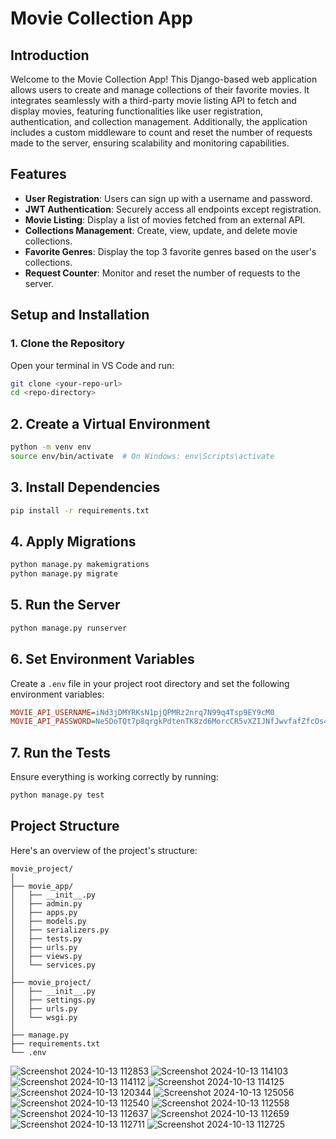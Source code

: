 # Movie Collection App

## Introduction
Welcome to the Movie Collection App! This Django-based web application allows users to create and manage collections of their favorite movies. It integrates seamlessly with a third-party movie listing API to fetch and display movies, featuring functionalities like user registration, authentication, and collection management. Additionally, the application includes a custom middleware to count and reset the number of requests made to the server, ensuring scalability and monitoring capabilities.

## Features
- **User Registration**: Users can sign up with a username and password.
- **JWT Authentication**: Securely access all endpoints except registration.
- **Movie Listing**: Display a list of movies fetched from an external API.
- **Collections Management**: Create, view, update, and delete movie collections.
- **Favorite Genres**: Display the top 3 favorite genres based on the user's collections.
- **Request Counter**: Monitor and reset the number of requests to the server.

## Setup and Installation

### 1. Clone the Repository
Open your terminal in VS Code and run:
```bash
git clone <your-repo-url>
cd <repo-directory>
```
## 2. Create a Virtual Environment
```bash
python -m venv env
source env/bin/activate  # On Windows: env\Scripts\activate
```
## 3. Install Dependencies
```bash
pip install -r requirements.txt
```
## 4. Apply Migrations
```bash
python manage.py makemigrations
python manage.py migrate
```
## 5. Run the Server
```bash
python manage.py runserver
```
## 6. Set Environment Variables
Create a `.env` file in your project root directory and set the following environment variables:

```ini
MOVIE_API_USERNAME=iNd3jDMYRKsN1pjQPMRz2nrq7N99q4Tsp9EY9cM0
MOVIE_API_PASSWORD=Ne5DoTQt7p8qrgkPdtenTK8zd6MorcCR5vXZIJNfJwvfafZfcOs4reyasVYddTyXCz9hcL5FGGIVxw3q02ibnBLhblivqQTp4BIC93LZHj4OppuHQUzwugcYu7TIC5H1
```
## 7. Run the Tests
Ensure everything is working correctly by running:

```bash
python manage.py test
```
## Project Structure
Here's an overview of the project's structure:
```
movie_project/
│
├── movie_app/
│   ├── __init__.py
│   ├── admin.py
│   ├── apps.py
│   ├── models.py
│   ├── serializers.py
│   ├── tests.py
│   ├── urls.py
│   ├── views.py
│   └── services.py
│
├── movie_project/
│   ├── __init__.py
│   ├── settings.py
│   ├── urls.py
│   └── wsgi.py
│
├── manage.py
├── requirements.txt
└── .env
```
![Screenshot 2024-10-13 112853](https://github.com/user-attachments/assets/cf5bdc60-7862-4e73-b0c7-fa6880e75dfc)
![Screenshot 2024-10-13 114103](https://github.com/user-attachments/assets/96ddd1e4-c533-497b-95fc-502ef66074b6)
![Screenshot 2024-10-13 114112](https://github.com/user-attachments/assets/60b80600-6cbe-4840-8596-3e8bfd2ba2e2)
![Screenshot 2024-10-13 114125](https://github.com/user-attachments/assets/c06099cf-4883-4a3c-a1e1-575292865b2a)
![Screenshot 2024-10-13 120344](https://github.com/user-attachments/assets/d0ec00ce-3a3e-4f83-b7ca-abc4e117c4d6)
![Screenshot 2024-10-13 125056](https://github.com/user-attachments/assets/a3c3f14f-189a-4977-a182-455dc034fca1)
![Screenshot 2024-10-13 112540](https://github.com/user-attachments/assets/ed42dcef-26a0-429b-ad67-8c31c463cfda)
![Screenshot 2024-10-13 112558](https://github.com/user-attachments/assets/d9540848-d32b-457d-bee6-cf95574bd71c)
![Screenshot 2024-10-13 112637](https://github.com/user-attachments/assets/2b33f5d0-6dbf-48e5-939e-f0cb55869762)
![Screenshot 2024-10-13 112659](https://github.com/user-attachments/assets/afdf74d3-f0ff-4fc8-b017-5f90fa7b468a)
![Screenshot 2024-10-13 112711](https://github.com/user-attachments/assets/1453387e-a36d-46eb-a6fe-6b61c7b4fa09)
![Screenshot 2024-10-13 112725](https://github.com/user-attachments/assets/b6ccf7e1-1432-4935-af83-e3baed3da861)
